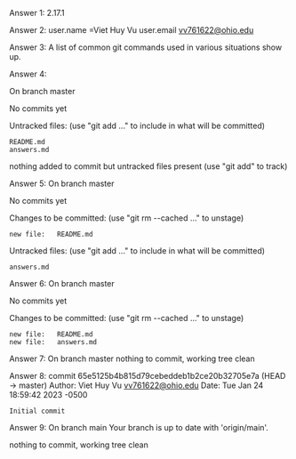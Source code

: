 Answer 1: 2.17.1

Answer 2: 
user.name =Viet Huy Vu
user.email vv761622@ohio.edu

Answer 3: A list of common git commands used in various situations show up.

Answer 4: 

On branch master

No commits yet

Untracked files:
  (use "git add <file>..." to include in what will be committed)

	README.md
	answers.md

nothing added to commit but untracked files present (use "git add" to track)

Answer 5:
On branch master

No commits yet

Changes to be committed:
  (use "git rm --cached <file>..." to unstage)

	new file:   README.md

Untracked files:
  (use "git add <file>..." to include in what will be committed)

	answers.md

Answer 6: 
On branch master

No commits yet

Changes to be committed:
  (use "git rm --cached <file>..." to unstage)

	new file:   README.md
	new file:   answers.md

Answer 7:
On branch master
nothing to commit, working tree clean

Answer 8:
commit 65e5125b4b815d79cebeddeb1b2ce20b32705e7a (HEAD -> master)
Author: Viet Huy Vu <vv761622@ohio.edu>
Date:   Tue Jan 24 18:59:42 2023 -0500

    Initial commit

Answer 9:
On branch main
Your branch is up to date with 'origin/main'.

nothing to commit, working tree clean




